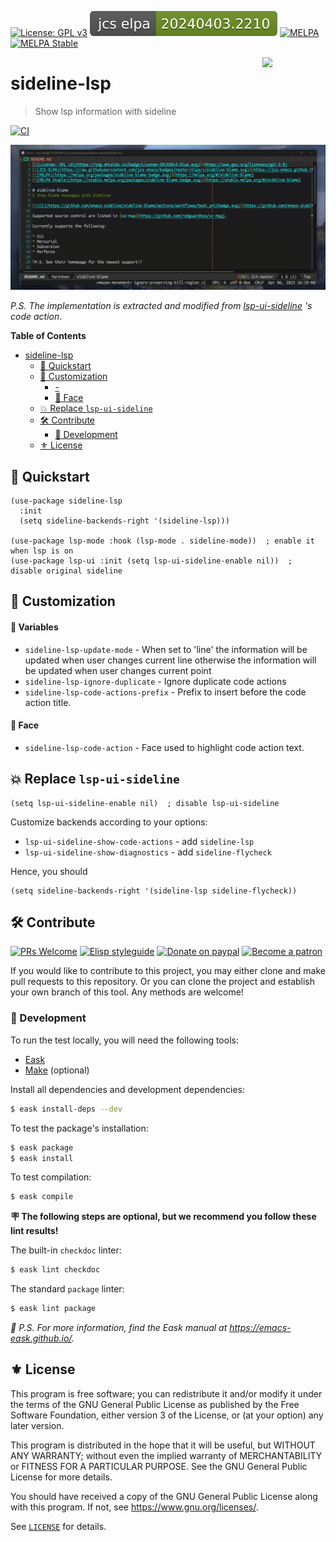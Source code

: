 [![License: GPL v3](https://img.shields.io/badge/License-GPL%20v3-blue.svg)](https://www.gnu.org/licenses/gpl-3.0)
[![JCS-ELPA](https://raw.githubusercontent.com/jcs-emacs/badges/master/elpa/v/sideline-lsp.svg)](https://jcs-emacs.github.io/jcs-elpa/#/sideline-lsp)
[![MELPA](https://melpa.org/packages/sideline-lsp-badge.svg)](https://melpa.org/#/sideline-lsp)
[![MELPA Stable](https://stable.melpa.org/packages/sideline-lsp-badge.svg)](https://stable.melpa.org/#/sideline-lsp)

<a href="#"><img align="right" src="https://raw.githubusercontent.com/emacs-sideline/sideline/master/etc/logo.png" width="20%"></a>
# sideline-lsp
> Show lsp information with sideline

[![CI](https://github.com/emacs-sideline/sideline-lsp/actions/workflows/test.yml/badge.svg)](https://github.com/emacs-sideline/sideline-lsp/actions/workflows/test.yml)

![demo](etc/demo.gif)

*P.S. The implementation is extracted and modified from [lsp-ui-sideline](https://github.com/emacs-lsp/lsp-ui#lsp-ui-sideline)
's code action*.

<!-- markdown-toc start - Don't edit this section. Run M-x markdown-toc-refresh-toc -->
**Table of Contents**

- [sideline-lsp](#sideline-lsp)
  - [🔨 Quickstart](#🔨-quickstart)
  - [🔧 Customization](#🔧-customization)
    - [-](#-)
    - [🧪 Face](#🧪-face)
  - [💥 Replace `lsp-ui-sideline`](#💥-replace-lsp-ui-sideline)
  - [🛠️ Contribute](#🛠️-contribute)
    - [🔬 Development](#🔬-development)
  - [⚜️ License](#⚜️-license)

<!-- markdown-toc end -->

## 🔨 Quickstart

```elisp
(use-package sideline-lsp
  :init
  (setq sideline-backends-right '(sideline-lsp)))
  
(use-package lsp-mode :hook (lsp-mode . sideline-mode))  ; enable it when lsp is on
(use-package lsp-ui :init (setq lsp-ui-sideline-enable nil))  ; disable original sideline
```

## 🔧 Customization

#### 🧪 Variables

* `sideline-lsp-update-mode` - When set to 'line' the information will be updated
when user changes current line otherwise the information will be updated when
user changes current point
* `sideline-lsp-ignore-duplicate` - Ignore duplicate code actions
* `sideline-lsp-code-actions-prefix` - Prefix to insert before the code action title.

#### 🧪 Face

* `sideline-lsp-code-action` - Face used to highlight code action text.

## 💥 Replace `lsp-ui-sideline`

```elisp
(setq lsp-ui-sideline-enable nil)  ; disable lsp-ui-sideline
```

Customize backends according to your options:

* `lsp-ui-sideline-show-code-actions` - add `sideline-lsp`
* `lsp-ui-sideline-show-diagnostics` - add `sideline-flycheck`

Hence, you should

```elisp
(setq sideline-backends-right '(sideline-lsp sideline-flycheck))
```

## 🛠️ Contribute

[![PRs Welcome](https://img.shields.io/badge/PRs-welcome-brightgreen.svg)](http://makeapullrequest.com)
[![Elisp styleguide](https://img.shields.io/badge/elisp-style%20guide-purple)](https://github.com/bbatsov/emacs-lisp-style-guide)
[![Donate on paypal](https://img.shields.io/badge/paypal-donate-1?logo=paypal&color=blue)](https://www.paypal.me/jcs090218)
[![Become a patron](https://img.shields.io/badge/patreon-become%20a%20patron-orange.svg?logo=patreon)](https://www.patreon.com/jcs090218)

If you would like to contribute to this project, you may either
clone and make pull requests to this repository. Or you can
clone the project and establish your own branch of this tool.
Any methods are welcome!

### 🔬 Development

To run the test locally, you will need the following tools:

- [Eask](https://emacs-eask.github.io/)
- [Make](https://www.gnu.org/software/make/) (optional)

Install all dependencies and development dependencies:

```sh
$ eask install-deps --dev
```

To test the package's installation:

```sh
$ eask package
$ eask install
```

To test compilation:

```sh
$ eask compile
```

**🪧 The following steps are optional, but we recommend you follow these lint results!**

The built-in `checkdoc` linter:

```sh
$ eask lint checkdoc
```

The standard `package` linter:

```sh
$ eask lint package
```

*📝 P.S. For more information, find the Eask manual at https://emacs-eask.github.io/.*

## ⚜️ License

This program is free software; you can redistribute it and/or modify
it under the terms of the GNU General Public License as published by
the Free Software Foundation, either version 3 of the License, or
(at your option) any later version.

This program is distributed in the hope that it will be useful,
but WITHOUT ANY WARRANTY; without even the implied warranty of
MERCHANTABILITY or FITNESS FOR A PARTICULAR PURPOSE.  See the
GNU General Public License for more details.

You should have received a copy of the GNU General Public License
along with this program.  If not, see <https://www.gnu.org/licenses/>.

See [`LICENSE`](./LICENSE) for details.
